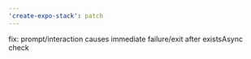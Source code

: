 ```yaml
---
'create-expo-stack': patch
---
```


fix: prompt/interaction causes immediate failure/exit after existsAsync check
